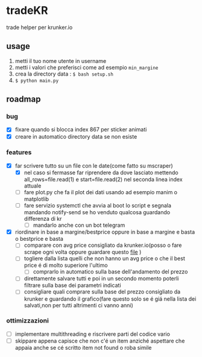 # tradeKR
trade helper per krunker.io

## usage
1. metti il tuo nome utente in username
2. metti i valori che preferisci come ad esempio `min_margine`
3. crea la directory data : ```$ bash setup.sh ```
4. ```$ python main.py```

## roadmap
### bug
- [x] fixare quando si blocca index 867 per sticker animati
- [x] creare in automatico directory data se non esiste
### features 
- [x] far scrivere tutto su un file con le date(come fatto su mscraper)
  - [x] nel caso si fermasse far riprendere da dove lasciato mettendo all_rows=file.read(1) e start=file.read(2) nel seconda linea index attuale 
  - [ ] fare plot.py che fa il plot dei dati usando ad esempio manim o matplotlib
  - [ ] fare servizio systemctl che avvia al boot lo script e segnala mandando notify-send se ho venduto qualcosa guardando differenza di kr
    - [ ] mandarlo anche con un bot telegram  
- [x] riordinare in base a margine/bestprice oppure in base a margine e basta o bestprice e basta
  - [ ] comparare con avg price consigliato da krunker.io(posso o fare scrape ogni volta oppure guardare questo [file](https://api.krunker.io/webhooks/general/items/prices) )
  - [ ] togliere dalla lista quelli che non hanno un avg price o che il best price é di molto superiore l'ultimo
    - [ ] comprarlo in automatico sulla base dell'andamento del prezzo 
  - [ ] direttamente salvare tutti e poi in un secondo momento poterli filtrare sulla base dei parametri indicati
  - [ ] consigliare quali comprare sulla base del prezzo consigliato da krunker e guardando il grafico(fare questo solo se é giá nella lista dei salvati,non per tutti altrimenti ci vanno anni)
### ottimizzazioni
- [ ] implementare multithreading e riscrivere parti del codice vario
- [ ] skippare appena capisce che non c'é un item anziché aspettare che appaia anche se cé scritto item not found o roba simile
